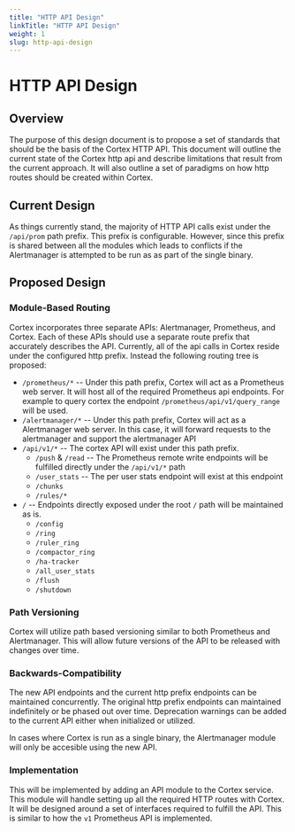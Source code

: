 ```yaml
---
title: "HTTP API Design"
linkTitle: "HTTP API Design"
weight: 1
slug: http-api-design
---
```


# HTTP API Design

## Overview

The purpose of this design document is to propose a set of standards that should be the basis of the Cortex HTTP API. This document will outline the current state of the Cortex http api and describe limitations that result from the current approach. It will also outline a set of paradigms on how http routes should be created within Cortex.

## Current Design

As things currently stand, the majority of HTTP API calls exist under the `/api/prom` path prefix. This prefix is configurable. However, since this prefix is shared between all the modules which leads to conflicts if the Alertmanager is attempted to be run as as part of the single binary.

## Proposed Design

### Module-Based Routing

Cortex incorporates three separate APIs: Alertmanager, Prometheus, and Cortex. Each of these APIs should use a separate route prefix that accurately describes the API. Currently, all of the api calls in Cortex reside under the configured http prefix. Instead the following routing tree is proposed:

- `/prometheus/*` -- Under this path prefix, Cortex will act as a Prometheus web server. It will host all of the required Prometheus api endpoints. For example to query cortex the endpoint `/prometheus/api/v1/query_range` will be used.
- `/alertmanager/*` -- Under this path prefix, Cortex will act as a Alertmanager web server. In this case, it will forward requests to the alertmanager and support the alertmanager API
- `/api/v1/*` -- The cortex API will exist under this path prefix.
  - `/push` & `/read` -- The Prometheus remote write endpoints will be fulfilled directly under the `/api/v1/*` path
  - `/user_stats` -- The per user stats endpoint will exist at this endpoint
  - `/chunks` 
  - `/rules/*`
- `/` -- Endpoints directly exposed under the root `/` path will be maintained as is.
  - `/config`
  - `/ring`
  - `/ruler_ring`
  - `/compactor_ring`
  - `/ha-tracker`
  - `/all_user_stats`
  - `/flush`
  - `/shutdown`

### Path Versioning

Cortex will utilize path based versioning similar to both Prometheus and Alertmanager. This will allow future versions of the API to be released with changes over time. 

### Backwards-Compatibility

The new API endpoints and the current http prefix endpoints can be maintained concurrently. The original http prefix endpoints can maintained indefinitely or be phased out over time. Deprecation warnings can be added to the current API either when initialized or utilized.

In cases where Cortex is run as a single binary, the Alertmanager module will only be accesible using the new API.

### Implementation

This will be implemented by adding an API module to the Cortex service. This module will handle setting up all the required HTTP routes with Cortex. It will be designed around a set of interfaces required to fulfill the API. This is similar to how the `v1` Prometheus API is implemented.